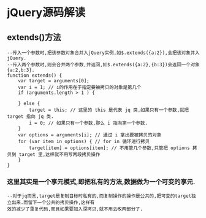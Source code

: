 # jQuery源码解读
## extends()方法
	--传入一个参数时,把该参数对象合并入jQuery实例,如$.extends({a:2}),会把该对象并入jQuery.
	--传入两个参数时,则会合并两个参数,并返回,如$.extends({a:2},{b:3})会返回一个对象{a:2,b:3}.
	function extends() {
		var target = arguments[0];
		var i = 1; // i的作用在于指定要被拷贝的对象是第几个
		if (arguments.length > 1 ) {
			
		} else {
			target = this; // 这里的 this 是代表 jq 类,如果只有一个参数,就把 target 指向 jq 类.
			i = 0; // 如果只有一个参数,那么 i 指向第一个参数.
		}
		var options = arguments[i]; // 通过 i 拿出要被拷贝的对象
		for (var item in options) { // for in 循环进行拷贝
			target[item] = options[item]; // 不用管几个参数,只管把 options 拷贝到 target 里,这样就不用写两段拷贝操作
		}
	}
### 这里其实是一个享元模式,即把私有的方法,数据做为一个可变的享元.
	--对于jq而言,target是复制目标时私有的,而复制操作的操作是公共的,把可变的target独立出来.而留下一个公共的拷贝操作,这样有
	效的减少了重复代码,而且如果要加入深拷贝,就不用去改两部分了.